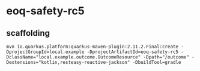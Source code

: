 # eoq-safety-rc5 

## scaffolding

```shell
mvn io.quarkus.platform:quarkus-maven-plugin:2.11.2.Final:create -DprojectGroupId=local.example -DprojectArtifactId=eoq-safety-rc5 -DclassName="local.example.outcome.OutcomeResource" -Dpath="/outcome" -Dextensions="kotlin,resteasy-reactive-jackson" -DbuildTool=gradle
```
